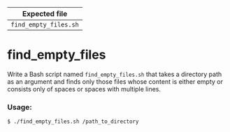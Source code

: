 | Expected file         |
| --------------------- |
| `find_empty_files.sh` |

# find_empty_files

Write a Bash script named `find_empty_files.sh` that takes a directory path as an argument and finds only those files whose content is either empty or consists only of spaces or spaces with multiple lines.

### Usage:

```sh
$ ./find_empty_files.sh /path_to_directory
```
